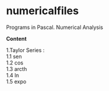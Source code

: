 # numericalfiles
Programs in Pascal.  Numerical Analysis

**Content**

1.Taylor Series :<br>
  1.1 sen <br>
  1.2 cos <br>
  1.3 arcth <br>
  1.4 ln <br>
  1.5 expo <br>  